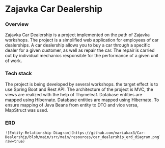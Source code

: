 
# Zajavka Car Dealership
  
### Overview
Zajavka Car Dealership is a project implemented on the path of Zajavka workshops. The project is a simplified web application for employees of car dealerships. A car dealership allows you to buy a car through a specific dealer for a given customer, as well as repair the car. The repair is carried out by individual mechanics responsible for the performance of a given unit of work.

### Tech stack
The project is being developed by several workshops. the target effect is to use Spring Boot and Rest API. The architecture of the project is MVC, the views are realized with the help of Thymeleaf. Database entities are mapped using Hibernate. Database entities are mapped using Hibernate. To ensure mapping of Java Beans from entity to DTO and vice versa, MapStruct was used.

### ERD
```
![Entity-Relationship Diagram](https://github.com/mariakax3/Car-Dealership/blob/main/src/main/resources/car_dealership_erd_diagram.png?raw=true)
```